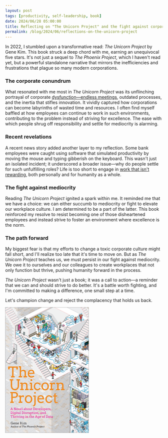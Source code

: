 ```yaml
---
layout: post
tags: [productivity, self-leadership, book]
date: 2024/06/28 05:00:00
title: Reflecting on "The Unicorn Project" and the fight against corporate mediocrity
permalink: /blog/2024/06/reflections-on-the-unicorn-project
---
```


In 2022, I stumbled upon a transformative read: *The Unicorn Project* by Gene Kim. This book struck a deep chord with me, earning an unequivocal five stars. It's not just a sequel to *The Phoenix Project*, which I haven't read yet, but a powerful standalone narrative that mirrors the inefficiencies and frustrations that plague so many modern corporations.

### The corporate conundrum

What resonated with me most in *The Unicorn Project* was its unflinching portrayal of corporate [dysfunction—endless meetings](/blog/2024/06/why-this-meeting), outdated processes, and the inertia that stifles innovation. It vividly captured how corporations can become labyrinths of wasted time and resources. I often find myself baffled at how employees can continue to work in such environments, contributing to the problem instead of striving for excellence. The ease with which people shrug off responsibility and settle for mediocrity is alarming. 

### Recent revelations

A recent news story added another layer to my reflection. Some bank employees were caught using software that simulated productivity by moving the mouse and typing gibberish on the keyboard. This wasn't just an isolated incident; it underscored a broader issue—why do people settle for such unfulfilling roles? Life is too short to engage in [work that isn't rewarding](/blog/2024/06/fun-and-self-leadership), both personally and for humanity as a whole.

### The fight against mediocrity

Reading *The Unicorn Project* ignited a spark within me. It reminded me that we have a choice: we can either succumb to mediocrity or fight to elevate our workplace culture. I am determined to be a part of the latter. This book reinforced my resolve to resist becoming one of those disheartened employees and instead strive to foster an environment where excellence is the norm.

### The path forward

My biggest fear is that my efforts to change a toxic corporate culture might fall short, and I'll realize too late that it's time to move on. But as *The Unicorn Project* teaches us, we must persist in our fight against mediocrity. We owe it to ourselves and our colleagues to create workplaces that not only function but thrive, pushing humanity forward in the process.

*The Unicorn Project* wasn't just a book; it was a call to action—a reminder that we can and should strive to do better. It's a battle worth fighting, and I'm committed to making a difference, one small step at a time.

Let's champion change and reject the complacency that holds us back.

[![The Unicorn Project](/images/book-the-unicorn-project.jpg)](https://www.goodreads.com/book/show/44333183-the-unicorn-project)
